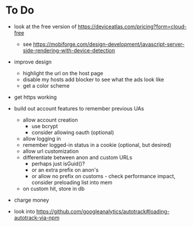 # To Do

* look at the free version of https://deviceatlas.com/pricing?form=cloud-free
  * see https://mobiforge.com/design-development/javascript-server-side-rendering-with-device-detection

* improve design
  * highlight the url on the host page
  * disable my hosts add blocker to see what the ads look like
  * get a color scheme

* get https working

* build out account features to remember previous UAs
  * allow account creation
    * use bcrypt
    * consider allowing oauth (optional)
  * allow logging in
  * remember logged-in status in a cookie (optional, but desired)
  * allow url customization
  * differentiate between anon and custom URLs
    * perhaps just isGuid()? 
    * or an extra prefix on anon's
    * or allow no prefix on customs - check performance impact, consider preloading list into mem
  * on custom hit, store in db

* charge money

* look into https://github.com/googleanalytics/autotrack#loading-autotrack-via-npm


